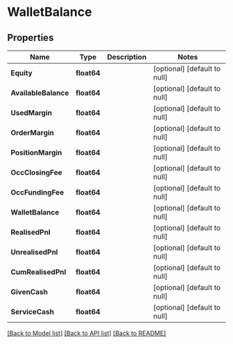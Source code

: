 # WalletBalance

## Properties
Name | Type | Description | Notes
------------ | ------------- | ------------- | -------------
**Equity** | **float64** |  | [optional] [default to null]
**AvailableBalance** | **float64** |  | [optional] [default to null]
**UsedMargin** | **float64** |  | [optional] [default to null]
**OrderMargin** | **float64** |  | [optional] [default to null]
**PositionMargin** | **float64** |  | [optional] [default to null]
**OccClosingFee** | **float64** |  | [optional] [default to null]
**OccFundingFee** | **float64** |  | [optional] [default to null]
**WalletBalance** | **float64** |  | [optional] [default to null]
**RealisedPnl** | **float64** |  | [optional] [default to null]
**UnrealisedPnl** | **float64** |  | [optional] [default to null]
**CumRealisedPnl** | **float64** |  | [optional] [default to null]
**GivenCash** | **float64** |  | [optional] [default to null]
**ServiceCash** | **float64** |  | [optional] [default to null]

[[Back to Model list]](../README.md#documentation-for-models) [[Back to API list]](../README.md#documentation-for-api-endpoints) [[Back to README]](../README.md)


